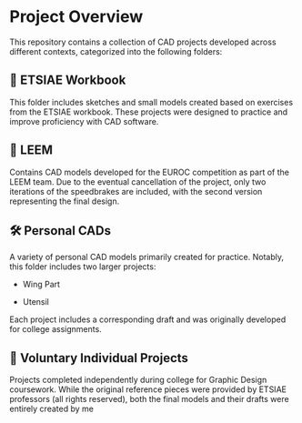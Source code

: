 # Project Overview

This repository contains a collection of CAD projects developed across different contexts, categorized into the following folders:

## 📘 ETSIAE Workbook

This folder includes sketches and small models created based on exercises from the ETSIAE workbook. These projects were designed to practice and improve proficiency with CAD software.

## 🚀 LEEM

Contains CAD models developed for the EUROC competition as part of the LEEM team. Due to the eventual cancellation of the project, only two iterations of the speedbrakes are included, with the second version representing the final design.

## 🛠️ Personal CADs

A variety of personal CAD models primarily created for practice. Notably, this folder includes two larger projects:

- Wing Part

- Utensil

Each project includes a corresponding draft and was originally developed for college assignments.

## 🎨 Voluntary Individual Projects

Projects completed independently during college for Graphic Design coursework. While the original reference pieces were provided by ETSIAE professors (all rights reserved), both the final models and their drafts were entirely created by me
